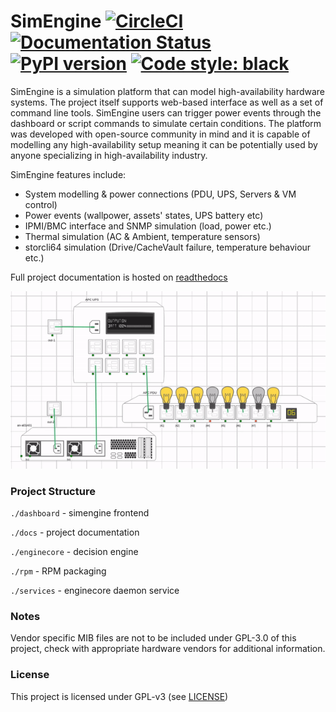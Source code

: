 # SimEngine [![CircleCI](https://circleci.com/gh/Seneca-CDOT/simengine.svg?style=svg)](https://circleci.com/gh/Seneca-CDOT/simengine) [![Documentation Status](https://readthedocs.org/projects/simengine/badge/?version=latest)](https://simengine.readthedocs.io/en/latest/?badge=latest) [![PyPI version](https://badge.fury.io/py/SimEngine.svg)](https://badge.fury.io/py/SimEngine) [![Code style: black](https://img.shields.io/badge/code%20style-black-000000.svg)](https://github.com/ambv/black)

SimEngine is a simulation platform that can model high-availability hardware systems. The project itself supports web-based interface as well as a set of command line tools. SimEngine users can trigger power events through the dashboard or script commands to simulate certain conditions. The platform was developed with open-source community in mind and it is capable of modelling any high-availability setup meaning it can be potentially used by anyone specializing in high-availability industry.

SimEngine features include:

-   System modelling & power connections (PDU, UPS, Servers & VM control)
-   Power events (wallpower, assets' states, UPS battery etc)
-   IPMI/BMC interface and SNMP simulation (load, power etc.)
-   Thermal simulation (AC & Ambient, temperature sensors)
-   storcli64 simulation (Drive/CacheVault failure, temperature behaviour etc.)

Full project documentation is hosted on [readthedocs](https://simengine.readthedocs.io/en/latest)

![](./docs/simengine.gif)

### Project Structure

`./dashboard` - simengine frontend

`./docs` - project documentation

`./enginecore` - decision engine

`./rpm` - RPM packaging

`./services` - enginecore daemon service

### Notes

Vendor specific MIB files are not to be included under GPL-3.0 of this project, check with appropriate hardware vendors for additional information.

### License

This project is licensed under GPL-v3 (see [LICENSE](./LICENSE.txt))
